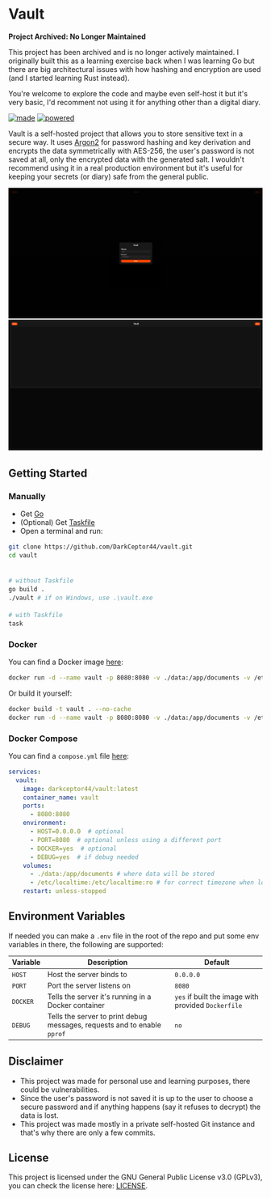 # Vault

**Project Archived: No Longer Maintained**

This project has been archived and is no longer actively maintained. I originally built this as a learning exercise back when I was learning Go but there are big architectural issues with how hashing and encryption are used (and I started learning Rust instead).

You're welcome to explore the code and maybe even self-host it but it's very basic, I'd recomment not using it for anything other than a digital diary.

[![made](https://forthebadge.com/images/badges/made-with-go.svg)](https://forthebadge.com)
[![powered](https://forthebadge.com/images/badges/powered-by-black-magic.svg)](https://forthebadge.com)

Vault is a self-hosted project that allows you to store sensitive text in a secure way. It uses [Argon2](https://en.wikipedia.org/wiki/Argon2) for password hashing and key derivation and encrypts the data symmetrically with AES-256, the user's password is not saved at all, only the encrypted data with the generated salt. I wouldn't recommend using it in a real production environment but it's useful for keeping your secrets (or diary) safe from the general public.

![screen1](images/screen1.png)
![screen2](images/screen2.png)

## Getting Started

### Manually

- Get [Go](https://go.dev/dl/)
- (Optional) Get [Taskfile](https://taskfile.dev)
- Open a terminal and run:

```bash
git clone https://github.com/DarkCeptor44/vault.git
cd vault


# without Taskfile
go build .
./vault # if on Windows, use .\vault.exe

# with Taskfile
task
```

### Docker

You can find a Docker image [here](https://hub.docker.com/r/darkceptor44/vault):

```bash
docker run -d --name vault -p 8080:8080 -v ./data:/app/documents -v /etc/localtime:/etc/localtime:ro --restart unless-stopped darkceptor44/vault
```

Or build it yourself:

```bash
docker build -t vault . --no-cache
docker run -d --name vault -p 8080:8080 -v ./data:/app/documents -v /etc/localtime:/etc/localtime:ro --restart unless-stopped vault
```

### Docker Compose

You can find a `compose.yml` file [here](compose.yml):

```yaml
services:
  vault:
    image: darkceptor44/vault:latest
    container_name: vault
    ports:
      - 8080:8080
    environment:
      - HOST=0.0.0.0  # optional
      - PORT=8080  # optional unless using a different port
      - DOCKER=yes  # optional
      - DEBUG=yes  # if debug needed
    volumes:
      - ./data:/app/documents # where data will be stored
      - /etc/localtime:/etc/localtime:ro # for correct timezone when logging
    restart: unless-stopped
```

## Environment Variables

If needed you can make a `.env` file in the root of the repo and put some env variables in there, the following are supported:

| Variable | Description | Default |
|----------|-------------|---------|
| `HOST` | Host the server binds to | `0.0.0.0` |
| `PORT` | Port the server listens on | `8080` |
| `DOCKER` | Tells the server it's running in a Docker container | `yes` if built the image with provided `Dockerfile` |
| `DEBUG` | Tells the server to print debug messages, requests and to enable `pprof` | `no` |

## Disclaimer

- This project was made for personal use and learning purposes, there could be vulnerabilities.
- Since the user's password is not saved it is up to the user to choose a secure password and if anything happens (say it refuses to decrypt) the data is lost.
- This project was made mostly in a private self-hosted Git instance and that's why there are only a few commits.

## License

This project is licensed under the GNU General Public License v3.0 (GPLv3), you can check the license here: [LICENSE](LICENSE).
